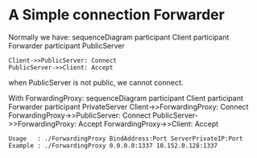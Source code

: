 # A Simple connection Forwarder


Normally we have:
sequenceDiagram
    participant Client
    participant Forwarder
    participant PublicServer

    Client->>PublicServer: Connect
    PublicServer->>Client: Accept

when PublicServer is not public, we cannot connect.

With ForwardingProxy:
sequenceDiagram
    participant Client
    participant Forwarder
    participant PrivateServer
    Client->>ForwardingProxy: Connect
    ForwardingProxy->>PublicServer: Connect
    PublicServer->>ForwardingProxy: Accept
    ForwardingProxy->>Client: Accept

```
Usage   : ./ForwardingProxy BindAddress:Port ServerPrivateIP:Port
Example : ./ForwardingProxy 0.0.0.0:1337 10.152.0.128:1337
```
